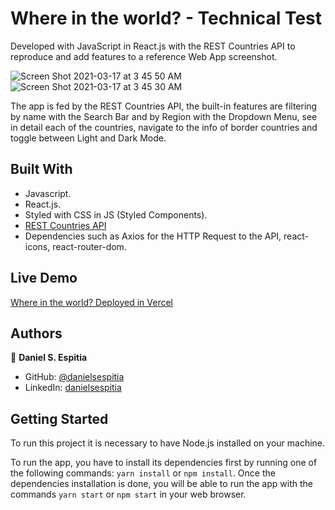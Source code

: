 # Where in the world? - Technical Test

Developed with JavaScript in React.js with the REST Countries API to reproduce and add features to a reference Web App screenshot.

![Screen Shot 2021-03-17 at 3 45 50 AM](https://user-images.githubusercontent.com/63252057/111441063-f1a14980-86d4-11eb-8d6d-e5b6e5c144b1.png)
![Screen Shot 2021-03-17 at 3 45 30 AM](https://user-images.githubusercontent.com/63252057/111441069-f2d27680-86d4-11eb-9729-505fbcbc3cbd.png)

The app is fed by the REST Countries API, the built-in features are filtering by name with the Search Bar and by Region with the Dropdown Menu, see in detail each of the countries, navigate to the info of border countries and toggle between Light and Dark Mode.

## Built With
- Javascript.
- React.js.
- Styled with CSS in JS (Styled Components).
- [REST Countries API](https://restcountries.eu/)
- Dependencies such as Axios for the HTTP Request to the API, react-icons, react-router-dom.

## Live Demo
[Where in the world? Deployed in Vercel](https://where-in-the-world-danielsespitia.vercel.app/)

## Authors

👤 **Daniel S. Espitia**

-   GitHub: [@danielsespitia](https://github.com/danielsespitia)
-   LinkedIn: [danielsespitia](https://linkedin.com/in/danielsespitia)

## Getting Started 
To run this project it is necessary to have Node.js installed on your machine.

To run the app, you have to install its dependencies first by running one of the following commands: `yarn install` or `npm install`. Once the dependencies installation is done, you will be able to run the app with the commands `yarn start` or `npm start` in your web browser.
